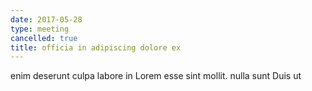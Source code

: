 ```yaml
---
date: 2017-05-28
type: meeting
cancelled: true
title: officia in adipiscing dolore ex
---
```

enim deserunt culpa labore in Lorem esse sint mollit. nulla sunt Duis ut